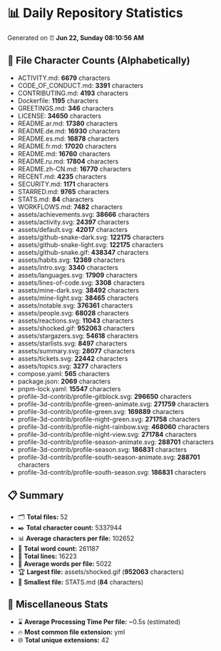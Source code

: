 # 📊 Daily Repository Statistics
Generated on ⏰ **Jun 22, Sunday 08:10:56 AM**

## 📂 File Character Counts (Alphabetically)
- ACTIVITY.md: **6679** characters
- CODE_OF_CONDUCT.md: **3391** characters
- CONTRIBUTING.md: **4193** characters
- Dockerfile: **1195** characters
- GREETINGS.md: **346** characters
- LICENSE: **34650** characters
- README.ar.md: **17380** characters
- README.de.md: **16930** characters
- README.es.md: **16878** characters
- README.fr.md: **17020** characters
- README.md: **16760** characters
- README.ru.md: **17804** characters
- README.zh-CN.md: **16770** characters
- RECENT.md: **4235** characters
- SECURITY.md: **1171** characters
- STARRED.md: **9765** characters
- STATS.md: **84** characters
- WORKFLOWS.md: **7482** characters
- assets/achievements.svg: **38666** characters
- assets/activity.svg: **24397** characters
- assets/default.svg: **42017** characters
- assets/github-snake-dark.svg: **122175** characters
- assets/github-snake-light.svg: **122175** characters
- assets/github-snake.gif: **438347** characters
- assets/habits.svg: **12369** characters
- assets/intro.svg: **3340** characters
- assets/languages.svg: **17909** characters
- assets/lines-of-code.svg: **3308** characters
- assets/mine-dark.svg: **38492** characters
- assets/mine-light.svg: **38465** characters
- assets/notable.svg: **376361** characters
- assets/people.svg: **68028** characters
- assets/reactions.svg: **11043** characters
- assets/shocked.gif: **952063** characters
- assets/stargazers.svg: **54618** characters
- assets/starlists.svg: **8497** characters
- assets/summary.svg: **28077** characters
- assets/tickets.svg: **22442** characters
- assets/topics.svg: **3277** characters
- compose.yaml: **565** characters
- package.json: **2069** characters
- pnpm-lock.yaml: **15547** characters
- profile-3d-contrib/profile-gitblock.svg: **296650** characters
- profile-3d-contrib/profile-green-animate.svg: **271759** characters
- profile-3d-contrib/profile-green.svg: **169889** characters
- profile-3d-contrib/profile-night-green.svg: **271758** characters
- profile-3d-contrib/profile-night-rainbow.svg: **468060** characters
- profile-3d-contrib/profile-night-view.svg: **271784** characters
- profile-3d-contrib/profile-season-animate.svg: **288701** characters
- profile-3d-contrib/profile-season.svg: **186831** characters
- profile-3d-contrib/profile-south-season-animate.svg: **288701** characters
- profile-3d-contrib/profile-south-season.svg: **186831** characters

## 📋 Summary
- 🗂️ **Total files:** 52
- ✒️ **Total character count:** 5337944
- 📊 **Average characters per file:** 102652
- 📝 **Total word count:** 261187
- 🧾 **Total lines:** 16223
- 📐 **Average words per file:** 5022
- 🏆 **Largest file:** assets/shocked.gif (**952063** characters)
- 🥉 **Smallest file:** STATS.md (**84** characters)

## 🌟 Miscellaneous Stats
- ⌛ **Average Processing Time Per file:** ~0.5s (estimated)
- 🔥 **Most common file extension:** yml
- 🌐 **Total unique extensions:** 42
